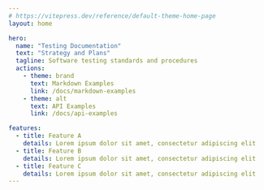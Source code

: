```yaml
---
# https://vitepress.dev/reference/default-theme-home-page
layout: home

hero:
  name: "Testing Documentation"
  text: "Strategy and Plans"
  tagline: Software testing standards and procedures
  actions:
    - theme: brand
      text: Markdown Examples
      link: /docs/markdown-examples
    - theme: alt
      text: API Examples
      link: /docs/api-examples

features:
  - title: Feature A
    details: Lorem ipsum dolor sit amet, consectetur adipiscing elit
  - title: Feature B
    details: Lorem ipsum dolor sit amet, consectetur adipiscing elit
  - title: Feature C
    details: Lorem ipsum dolor sit amet, consectetur adipiscing elit
---
```


